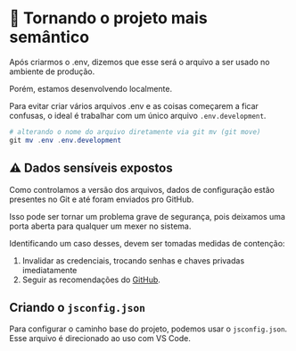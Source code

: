 # 🧠 Tornando o projeto mais semântico

Após criarmos o .env, dizemos que esse será o arquivo a ser usado no ambiente de produção.

Porém, estamos desenvolvendo localmente.

Para evitar criar vários arquivos .env e as coisas começarem a ficar confusas, o ideal é trabalhar com um único arquivo `.env.development`.

```powershell
# alterando o nome do arquivo diretamente via git mv (git move)
git mv .env .env.development
```

## ⚠️ Dados sensíveis expostos

Como controlamos a versão dos arquivos, dados de configuração estão presentes no Git e até foram enviados pro GitHub.

Isso pode ser tornar um problema grave de segurança, pois deixamos uma porta aberta para qualquer um mexer no sistema.

Identificando um caso desses, devem ser tomadas medidas de contenção:

1. Invalidar as credenciais, trocando senhas e chaves privadas imediatamente
1. Seguir as recomendações do [GitHub](https://docs.github.com/pt/authentication/keeping-your-account-and-data-secure/removing-sensitive-data-from-a-repository).

## Criando o `jsconfig.json`

Para configurar o caminho base do projeto, podemos usar o `jsconfig.json`. Esse arquivo é direcionado ao uso com VS Code.
